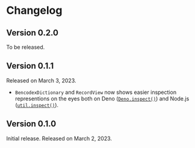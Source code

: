 <!-- deno-fmt-ignore-file -->

Changelog
=========

Version 0.2.0
-------------

To be released.


Version 0.1.1
-------------

Released on March 3, 2023.

 -  `BencodexDictionary` and `RecordView` now shows easier inspection
     representions on the eyes both on Deno ([`Deno.inspect()`]) and
     Node.js ([`util.inspect()`]).

[`Deno.inspect()`]: https://deno.land/api?s=Deno.inspect
[`util.inspect()`]: https://nodejs.org/api/util.html#utilinspectobject-options


Version 0.1.0
-------------

Initial release. Released on March 2, 2023.
